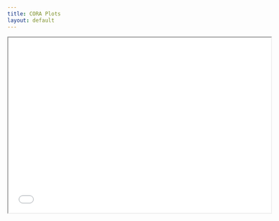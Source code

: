 ```yaml
---
title: CORA Plots
layout: default
---
```


<iframe src="FLwest.html" width="600" height="400"></iframe>
